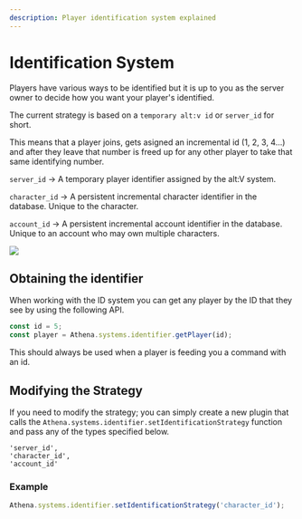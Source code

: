 ```yaml
---
description: Player identification system explained
---
```


# Identification System

Players have various ways to be identified but it is up to you as the server owner to decide how you want your player's identified.

The current strategy is based on a `temporary alt:v id` or `server_id` for short.

This means that a player joins, gets asigned an incremental id (1, 2, 3, 4...) and after they leave that number is freed up for any other player to take that same identifying number.

`server_id` -> A temporary player identifier assigned by the alt:V system.

`character_id` -> A persistent incremental character identifier in the database. Unique to the character.

`account_id` -> A persistent incremental account identifier in the database. Unique to an account who may own multiple characters.

![](https://i.imgur.com/MgEnthy.png)

## Obtaining the identifier

When working with the ID system you can get any player by the ID that they see by using the following API.

```typescript
const id = 5;
const player = Athena.systems.identifier.getPlayer(id);
```

This should always be used when a player is feeding you a command with an id.

## Modifying the Strategy

If you need to modify the strategy; you can simply create a new plugin that calls the `Athena.systems.identifier.setIdentificationStrategy` function and pass any of the types specified below.

```
'server_id',
'character_id',
'account_id'
```

### Example

```typescript
Athena.systems.identifier.setIdentificationStrategy('character_id');
```
